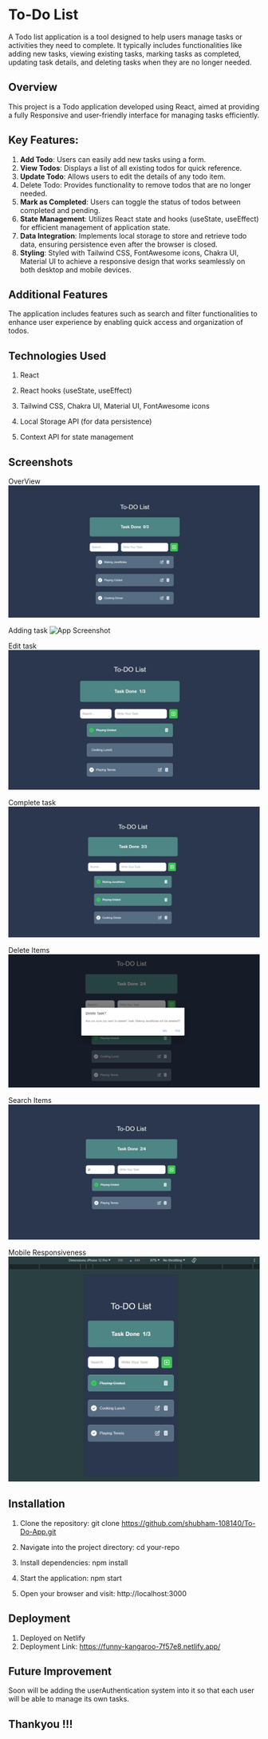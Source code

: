 
# To-Do List

A Todo list application is a tool designed to help users manage tasks or activities they need to complete. It typically includes functionalities like adding new tasks, viewing existing tasks, marking tasks as completed, updating task details, and deleting tasks when they are no longer needed.



## Overview

This project is a Todo application developed using React, aimed at providing a fully Responsive and user-friendly interface for managing tasks efficiently. 

## Key Features:

1. **Add Todo**: Users can easily add new tasks using a form.
2. **View Todos**: Displays a list of all existing todos for quick reference.
3. **Update Todo**: Allows users to edit the details of any todo item.
4. Delete Todo: Provides functionality to remove todos that are no longer needed.
5. **Mark as Completed**: Users can toggle the status of todos between completed and pending.
6. **State Management**: Utilizes React state and hooks (useState, useEffect) for efficient management of application state.
7. **Data Integration**: Implements local storage to store and retrieve todo data, ensuring persistence even after the browser is closed.
8. **Styling**: Styled with Tailwind CSS, FontAwesome icons, Chakra UI, Material UI to achieve a responsive design that works seamlessly on both desktop and mobile devices.
## Additional Features

The application includes  features such as search and filter functionalities to enhance user experience by enabling quick access and organization of todos.
## Technologies Used
1. React

2. React hooks (useState, useEffect)

3. Tailwind CSS, Chakra UI, Material UI, FontAwesome icons 

4. Local Storage API (for data persistence)

5. Context API for state management
## Screenshots

OverView
![App Screenshot](https://github.com/shubham-108140/To-Do-App/blob/main/public/screenshots/Overview.png)

Adding task
![App Screenshot]([public\screenshots\Adding.png](https://github.com/shubham-108140/To-Do-App/blob/main/public/screenshots/Adding.png))

Edit task
![App Screenshot](https://github.com/shubham-108140/To-Do-App/blob/main/public/screenshots/Edit.png)

Complete task
![App Screenshot](https://github.com/shubham-108140/To-Do-App/blob/main/public/screenshots/Completed.png)

Delete Items
![App Screenshot](https://github.com/shubham-108140/To-Do-App/blob/main/public/screenshots/Delete.png)

Search Items
![App Screenshot](https://github.com/shubham-108140/To-Do-App/blob/main/public/screenshots/Search.png)

Mobile Responsiveness
![App Screenshot](https://github.com/shubham-108140/To-Do-App/blob/main/public/screenshots/Mobile.png)

## Installation

1. Clone the repository: git clone https://github.com/shubham-108140/To-Do-App.git

2. Navigate into the project directory: cd your-repo

3. Install dependencies: npm install

4. Start the application: npm start

5. Open your browser and visit: http://localhost:3000

    
## Deployment

1. Deployed on Netlify
2. Deployment Link: https://funny-kangaroo-7f57e8.netlify.app/

## Future Improvement

Soon will be adding the userAuthentication system into it so that each user will be able to manage its own tasks.


## Thankyou !!!



